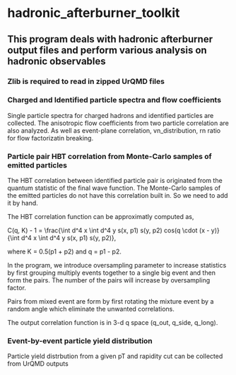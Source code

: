 hadronic_afterburner_toolkit
===========================

## This program deals with hadronic afterburner output files and perform various analysis on hadronic observables

### Zlib is required to read in zipped UrQMD files

### Charged and Identified particle spectra and flow coefficients

Single particle spectra for charged hadrons and identified particles are 
collected.
The anisotropic flow coefficients from two particle correlation are also 
analyzed. As well as event-plane correlation, vn_distribution, rn ratio
for flow factorizatin breaking.

### Particle pair HBT correlation from Monte-Carlo samples of emitted particles

The HBT correlation between identified particle pair is originated from the quantum statistic of the final wave function. The Monte-Carlo samples of the emitted particles do not have this correlation built in. So we need to add it by hand. 

The HBT correlation function can be approximatly computed as,

C(q, K) - 1 = \frac{\int d^4 x \int d^4 y s(x, p1) s(y, p2) cos(q \cdot (x - y)}{\int d^4 x \int d^4 y s(x, p1) s(y, p2)},

where K = 0.5(p1 + p2) and q = p1 - p2. 

In the program, we introduce oversampling parameter to increase statistics by first grouping multiply events together to a single big event and then form the pairs. The number of the pairs will increase by oversampling factor.

Pairs from mixed event are form by first rotating the mixture event by a random angle which eliminate the unwanted correlations.

The output correlation function is in 3-d q space (q_out, q_side, q_long).

### Event-by-event particle yield distribution

Particle yield distrbution from a given pT and rapidity cut can be collected from UrQMD outputs

